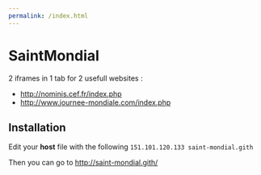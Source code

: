 ```yaml
---
permalink: /index.html
---
```


# SaintMondial

2 iframes in 1 tab for 2 usefull websites :

 * http://nominis.cef.fr/index.php
 * http://www.journee-mondiale.com/index.php
 
 ## Installation
 
 Edit your **host** file with the following `151.101.120.133 saint-mondial.gith`  
   
 Then you can go to http://saint-mondial.gith/
